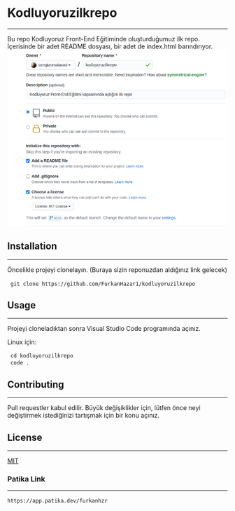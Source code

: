 # Kodluyoruzilkrepo
***
Bu repo Kodluyoruz Front-End Eğitiminde oluşturduğumuz ilk repo. İçerisinde bir adet README dosyası, bir adet de index.html barındırıyor.
![resim](https://raw.githubusercontent.com/Kodluyoruz/taskforce/main/git/odev1/figures/github.png)

## Installation
***
Öncelikle projeyi clonelayın. (Buraya sizin reponuzdan aldığınız link gelecek)

```  git clone https://github.com/FurkanHazar1/kodluyoruzilkrepo  ```

## Usage
***
Projeyi cloneladıktan sonra Visual Studio Code programında açınız.

Linux için:

```
 cd kodluyoruzilkrepo 
 code . 
 ```

 ## Contributing
 ***
 Pull requestler kabul edilir. Büyük değişiklikler için, lütfen önce neyi değiştirmek istediğinizi tartışmak için bir konu açınız.

 ## License
 ***
 [MIT](https://choosealicense.com/licenses/mit/)

 ### Patika Link
 ***
 ```
 https://app.patika.dev/furkanhzr
 ```




